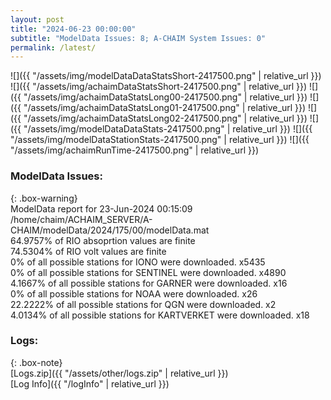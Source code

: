 ```yaml
---
layout: post
title: "2024-06-23 00:00:00"
subtitle: "ModelData Issues: 8; A-CHAIM System Issues: 0"
permalink: /latest/
---
```


![]({{ "/assets/img/modelDataDataStatsShort-2417500.png" | relative_url }})
![]({{ "/assets/img/achaimDataStatsShort-2417500.png" | relative_url }})
![]({{ "/assets/img/achaimDataStatsLong00-2417500.png" | relative_url }})
![]({{ "/assets/img/achaimDataStatsLong01-2417500.png" | relative_url }})
![]({{ "/assets/img/achaimDataStatsLong02-2417500.png" | relative_url }})
![]({{ "/assets/img/modelDataDataStats-2417500.png" | relative_url }})
![]({{ "/assets/img/modelDataStationStats-2417500.png" | relative_url }})
![]({{ "/assets/img/achaimRunTime-2417500.png" | relative_url }})


### ModelData Issues:  
  
{: .box-warning}  
 ModelData report for 23-Jun-2024 00:15:09   
 /home/chaim/ACHAIM_SERVER/A-CHAIM/modelData/2024/175/00/modelData.mat   
 64.9757% of RIO absoprtion values are finite   
 74.5304% of RIO volt values are finite   
 0% of all possible stations for IONO were downloaded. x5435   
 0% of all possible stations for SENTINEL were downloaded. x4890   
 4.1667% of all possible stations for GARNER were downloaded. x16   
 0% of all possible stations for NOAA were downloaded. x26   
 22.2222% of all possible stations for QGN were downloaded. x2   
 4.0134% of all possible stations for KARTVERKET were downloaded. x18   
  


### Logs:  
  
{: .box-note}  
[Logs.zip]({{ "/assets/other/logs.zip" | relative_url }})  
[Log Info]({{ "/logInfo" | relative_url }})  
